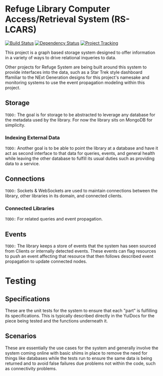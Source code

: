 # Refuge Library Computer Access/Retrieval System (RS-LCARS)

[![Build Status](https://travis-ci.org/RefugeSystems/lcars-library-node.png)](https://travis-ci.org/RefugeSystems/lcars-library-node)
[![Dependency Status](https://david-dm.org/RefugeSystems/lcars-library-node.svg)](https://david-dm.org/RefugeSystems/lcars-library-node)
[![Project Tracking](https://refugesystems.net/images/Tracker_Horizontal.svg)](https://www.pivotaltracker.com/n/projects/2133682)

This project is a graph based storage system designed to offer information in a variety of ways to drive relational inqueries to data.

Other projects for Refuge System are being built around this system to provide interfaces into the data, such as a Star Trek style dashboard ffamiliar to the NExt Generation designs for this project's namesake and monitoring systems to use the event propagation modeling within this project.


## Storage

`TODO:` The goal is for storage to be abstracted to leverage any database for the metadata used by the library. For now the library sits on MongoDB for simplicity.

### Indexing External Data

`TODO:` Another goal is to be able to point the library at a database and have it act as second interface to that data for queries, events, and general health while leaving the other database to fulfill its usual duties such as providing data to a service.

## Connections

`TODO:` Sockets & WebSockets are used to maintain connections between the library, other libraries in its domain, and connected clients.

### Connected Libraries

`TODO:` For related queries and event propagation. 

## Events

`TODO:` The library keeps a store of events that the system has seen sourced from Clients or internally detected events. These events can flag resources to push an event affecting that resource that then follows described event propagation to update connected nodes.


# Testing

## Specifications

These are the unit tests for the system to ensure that each "part" is fulfilling its specifications. This is typically described directly in the YuiDocs for the piece being tested and the functions underneath it.

## Scenarios

These are essentially the use cases for the system and generally involve the system coming online with basic shims in place to remove the need for things like databases while the tests run to ensure the same data is being returned and to avoid false failures due problems not within the code, such as connectivity problems.
 